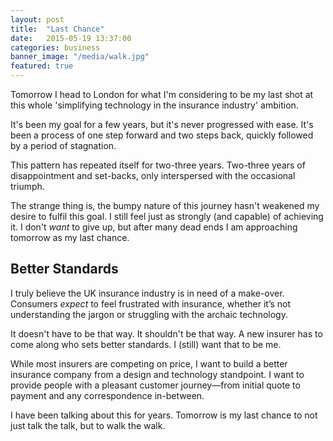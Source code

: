 ```yaml
---
layout: post
title:  "Last Chance"
date:   2015-05-19 13:37:00
categories: business
banner_image: "/media/walk.jpg"
featured: true
---
```


Tomorrow I head to London for what I'm considering to be my last shot at this whole 'simplifying technology in the insurance industry' ambition.

It's been my goal for a few years, but it's never progressed with ease. It's been a process of one step forward and two steps back, quickly followed by a period of stagnation.

This pattern has repeated itself for two-three years. Two-three years of disappointment and set-backs, only interspersed with the occasional triumph.

The strange thing is, the bumpy nature of this journey hasn't weakened my desire to fulfil this goal. I still feel just as strongly (and capable) of achieving it. I don't _want_ to give up, but after many dead ends I am approaching tomorrow as my last chance.

<!--more-->

<h2>Better Standards</h2>

I truly believe the UK insurance industry is in need of a make-over. Consumers _expect_ to feel frustrated with insurance, whether it’s not understanding the jargon or struggling with the archaic technology.

It doesn't have to be that way. It shouldn't be that way. A new insurer has to come along who sets better standards. I (still) want that to be me.

While most insurers are competing on price, I want to build a better insurance company from a design and technology standpoint. I want to provide people with a pleasant customer journey—from initial quote to payment and any correspondence in-between.

I have been talking about this for years. Tomorrow is my last chance to not just talk the talk, but to walk the walk.